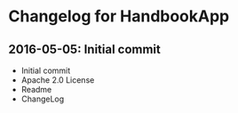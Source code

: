 Changelog for HandbookApp
=========================


2016-05-05: Initial commit
--------------------------

- Initial commit
- Apache 2.0 License
- Readme
- ChangeLog
